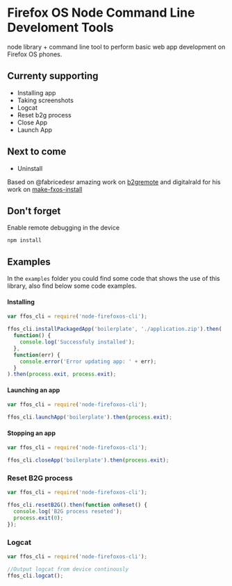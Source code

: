 # Firefox OS Node Command Line Develoment Tools

node library + command line tool to perform basic web app development on Firefox OS phones.


## Currenty supporting

- Installing app
- Taking screenshots
- Logcat
- Reset b2g process
- Close App
- Launch App

## Next to come

- Uninstall

Based on @fabricedesr amazing work on [b2gremote](https://github.com/fabricedesre/b2gremote)
and
digitalrald for his work on [make-fxos-install](https://github.com/digitarald/make-fxos-install)

## Don't forget
Enable remote debugging in the device

```shell
npm install
```

## Examples

In the `examples` folder you could find some code that shows the use of this library, also find below some code examples.

#### Installing

```javascript
var ffos_cli = require('node-firefoxos-cli');

ffos_cli.installPackagedApp('boilerplate', './application.zip').then(
  function() {
    console.log('Successfuly installed');
  },
  function(err) {
    console.error('Error updating app: ' + err);
  }
).then(process.exit, process.exit);
```

#### Launching an app

```javascript
var ffos_cli = require('node-firefoxos-cli');

ffos_cli.launchApp('boilerplate').then(process.exit);

```

#### Stopping an app

```javascript
var ffos_cli = require('node-firefoxos-cli');

ffos_cli.closeApp('boilerplate').then(process.exit);
```

### Reset B2G process

```javascript
var ffos_cli = require('node-firefoxos-cli');

ffos_cli.resetB2G().then(function onReset() {
  console.log('B2G process reseted');
  process.exit(0);
});
```

### Logcat

```javascript
var ffos_cli = require('node-firefoxos-cli');

//Output logcat from device continously
ffos_cli.logcat();
```
